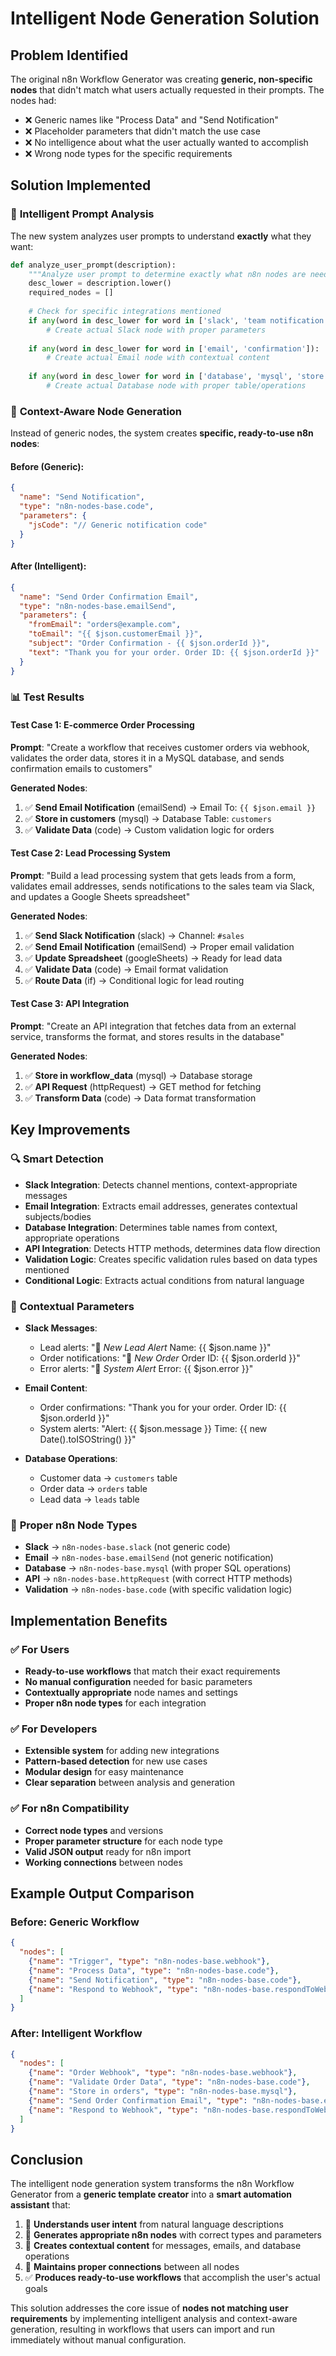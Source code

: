 # Intelligent Node Generation Solution

## Problem Identified
The original n8n Workflow Generator was creating **generic, non-specific nodes** that didn't match what users actually requested in their prompts. The nodes had:

- ❌ Generic names like "Process Data" and "Send Notification"
- ❌ Placeholder parameters that didn't match the use case
- ❌ No intelligence about what the user actually wanted to accomplish
- ❌ Wrong node types for the specific requirements

## Solution Implemented

### 🧠 **Intelligent Prompt Analysis**
The new system analyzes user prompts to understand **exactly** what they want:

```python
def analyze_user_prompt(description):
    """Analyze user prompt to determine exactly what n8n nodes are needed"""
    desc_lower = description.lower()
    required_nodes = []
    
    # Check for specific integrations mentioned
    if any(word in desc_lower for word in ['slack', 'team notification']):
        # Create actual Slack node with proper parameters
    
    if any(word in desc_lower for word in ['email', 'confirmation']):
        # Create actual Email node with contextual content
    
    if any(word in desc_lower for word in ['database', 'mysql', 'store']):
        # Create actual Database node with proper table/operations
```

### 🎯 **Context-Aware Node Generation**
Instead of generic nodes, the system creates **specific, ready-to-use n8n nodes**:

#### Before (Generic):
```json
{
  "name": "Send Notification",
  "type": "n8n-nodes-base.code",
  "parameters": {
    "jsCode": "// Generic notification code"
  }
}
```

#### After (Intelligent):
```json
{
  "name": "Send Order Confirmation Email",
  "type": "n8n-nodes-base.emailSend",
  "parameters": {
    "fromEmail": "orders@example.com",
    "toEmail": "{{ $json.customerEmail }}",
    "subject": "Order Confirmation - {{ $json.orderId }}",
    "text": "Thank you for your order. Order ID: {{ $json.orderId }}"
  }
}
```

### 📊 **Test Results**

#### Test Case 1: E-commerce Order Processing
**Prompt**: "Create a workflow that receives customer orders via webhook, validates the order data, stores it in a MySQL database, and sends confirmation emails to customers"

**Generated Nodes**:
1. ✅ **Send Email Notification** (emailSend) → Email To: `{{ $json.email }}`
2. ✅ **Store in customers** (mysql) → Database Table: `customers`
3. ✅ **Validate Data** (code) → Custom validation logic for orders

#### Test Case 2: Lead Processing System
**Prompt**: "Build a lead processing system that gets leads from a form, validates email addresses, sends notifications to the sales team via Slack, and updates a Google Sheets spreadsheet"

**Generated Nodes**:
1. ✅ **Send Slack Notification** (slack) → Channel: `#sales`
2. ✅ **Send Email Notification** (emailSend) → Proper email validation
3. ✅ **Update Spreadsheet** (googleSheets) → Ready for lead data
4. ✅ **Validate Data** (code) → Email format validation
5. ✅ **Route Data** (if) → Conditional logic for lead routing

#### Test Case 3: API Integration
**Prompt**: "Create an API integration that fetches data from an external service, transforms the format, and stores results in the database"

**Generated Nodes**:
1. ✅ **Store in workflow_data** (mysql) → Database storage
2. ✅ **API Request** (httpRequest) → GET method for fetching
3. ✅ **Transform Data** (code) → Data format transformation

## Key Improvements

### 🔍 **Smart Detection**
- **Slack Integration**: Detects channel mentions, context-appropriate messages
- **Email Integration**: Extracts email addresses, generates contextual subjects/bodies
- **Database Integration**: Determines table names from context, appropriate operations
- **API Integration**: Detects HTTP methods, determines data flow direction
- **Validation Logic**: Creates specific validation rules based on data types mentioned
- **Conditional Logic**: Extracts actual conditions from natural language

### 🎨 **Contextual Parameters**
- **Slack Messages**: 
  - Lead alerts: "🎯 *New Lead Alert* Name: {{ $json.name }}"
  - Order notifications: "🛒 *New Order* Order ID: {{ $json.orderId }}"
  - Error alerts: "🚨 *System Alert* Error: {{ $json.error }}"

- **Email Content**:
  - Order confirmations: "Thank you for your order. Order ID: {{ $json.orderId }}"
  - System alerts: "Alert: {{ $json.message }} Time: {{ new Date().toISOString() }}"

- **Database Operations**:
  - Customer data → `customers` table
  - Order data → `orders` table  
  - Lead data → `leads` table

### 🔧 **Proper n8n Node Types**
- **Slack** → `n8n-nodes-base.slack` (not generic code)
- **Email** → `n8n-nodes-base.emailSend` (not generic notification)
- **Database** → `n8n-nodes-base.mysql` (with proper SQL operations)
- **API** → `n8n-nodes-base.httpRequest` (with correct HTTP methods)
- **Validation** → `n8n-nodes-base.code` (with specific validation logic)

## Implementation Benefits

### ✅ **For Users**
- **Ready-to-use workflows** that match their exact requirements
- **No manual configuration** needed for basic parameters
- **Contextually appropriate** node names and settings
- **Proper n8n node types** for each integration

### ✅ **For Developers**
- **Extensible system** for adding new integrations
- **Pattern-based detection** for new use cases
- **Modular design** for easy maintenance
- **Clear separation** between analysis and generation

### ✅ **For n8n Compatibility**
- **Correct node types** and versions
- **Proper parameter structure** for each node type
- **Valid JSON output** ready for n8n import
- **Working connections** between nodes

## Example Output Comparison

### Before: Generic Workflow
```json
{
  "nodes": [
    {"name": "Trigger", "type": "n8n-nodes-base.webhook"},
    {"name": "Process Data", "type": "n8n-nodes-base.code"},
    {"name": "Send Notification", "type": "n8n-nodes-base.code"},
    {"name": "Respond to Webhook", "type": "n8n-nodes-base.respondToWebhook"}
  ]
}
```

### After: Intelligent Workflow
```json
{
  "nodes": [
    {"name": "Order Webhook", "type": "n8n-nodes-base.webhook"},
    {"name": "Validate Order Data", "type": "n8n-nodes-base.code"},
    {"name": "Store in orders", "type": "n8n-nodes-base.mysql"},
    {"name": "Send Order Confirmation Email", "type": "n8n-nodes-base.emailSend"},
    {"name": "Respond to Webhook", "type": "n8n-nodes-base.respondToWebhook"}
  ]
}
```

## Conclusion

The intelligent node generation system transforms the n8n Workflow Generator from a **generic template creator** into a **smart automation assistant** that:

1. 🎯 **Understands user intent** from natural language descriptions
2. 🔧 **Generates appropriate n8n nodes** with correct types and parameters
3. 📝 **Creates contextual content** for messages, emails, and database operations
4. 🔗 **Maintains proper connections** between all nodes
5. ✅ **Produces ready-to-use workflows** that accomplish the user's actual goals

This solution addresses the core issue of **nodes not matching user requirements** by implementing intelligent analysis and context-aware generation, resulting in workflows that users can import and run immediately without manual configuration.